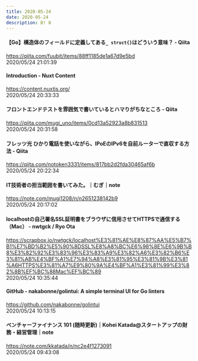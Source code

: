 ```yaml
---
title: 2020-05-24
date: 2020-05-24
description: B! 8
---
```


#### 【Go】構造体のフィールドに定義してある`_ struct{}`はどういう意味？ - Qiita
https://qiita.com/fuubit/items/88ff1185de1a67d9e5bd<br>
2020/05/24 21:01:39<br>


#### Introduction - Nuxt Content
https://content.nuxtjs.org/<br>
2020/05/24 20:33:33<br>


#### フロントエンドテストを雰囲気で書いているとハマりがちなところ - Qiita
https://qiita.com/mugi_uno/items/0cd13a52923a8b831513<br>
2020/05/24 20:31:58<br>


#### フレッツ光 ひかり電話を使いながら、IPoEのIPv6を自前ルーターで直収する方法 - Qiita
https://qiita.com/notoken3331/items/817bb2d2fda30465af6b<br>
2020/05/24 20:22:34<br>


#### IT技術者の担当範囲を書いてみた。｜むぎ｜note
https://note.com/mugi1208/n/n2651238142b9<br>
2020/05/24 20:17:02<br>


#### localhostの自己署名SSL証明書をブラウザに信用させてHTTPSで通信する（Mac） - nwtgck / Ryo Ota
https://scrapbox.io/nwtgck/localhost%E3%81%AE%E8%87%AA%E5%B7%B1%E7%BD%B2%E5%90%8DSSL%E8%A8%BC%E6%98%8E%E6%9B%B8%E3%82%92%E3%83%96%E3%83%A9%E3%82%A6%E3%82%B6%E3%81%AB%E4%BF%A1%E7%94%A8%E3%81%95%E3%81%9B%E3%81%A6HTTPS%E3%81%A7%E9%80%9A%E4%BF%A1%E3%81%99%E3%82%8B%EF%BC%88Mac%EF%BC%89<br>
2020/05/24 10:35:44<br>


#### GitHub - nakabonne/golintui: A simple terminal UI for Go linters
https://github.com/nakabonne/golintui<br>
2020/05/24 10:13:15<br>


#### ベンチャーファイナンス 101 (随時更新)｜Kohei Katada@スタートアップの財務・経営管理｜note
https://note.com/kkatada/n/nc2e4f1273091<br>
2020/05/24 09:43:08<br>


